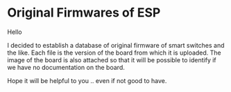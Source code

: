 # Original Firmwares of ESP

Hello

I decided to establish a database of original firmware of smart switches and the like.
Each file is the version of the board from which it is uploaded. The image of the board is also attached so that it will be possible to identify if we have no documentation on the board.

Hope it will be helpful to you .. even if not good to have.
